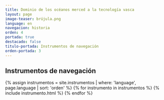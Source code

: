 ```yaml
---
title: Dominio de los océanos merced a la tecnología vasca
layout: page
image-teaser: brújula.png
language: en
navegacion: historia
orden: 4
portada: true
destacado: false
titulo-portada: Instrumentos de navegación
orden-portada: 3
---
```


## Instrumentos de navegación

{% assign instrumentos = site.instrumentos | where: 'language', page.language | sort: 'orden' %}
{% for instrumento in instrumentos %}
  {% include instrumento.html %}
{% endfor %}
